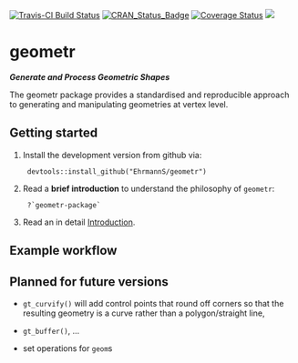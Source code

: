 [![Travis-CI Build Status](https://travis-ci.org/EhrmannS/geometr.svg?branch=master)](https://travis-ci.org/EhrmannS/geometr)
[![CRAN_Status_Badge](http://www.r-pkg.org/badges/version/geometr)](https://cran.r-project.org/package=geometr)
[![Coverage Status](https://img.shields.io/codecov/c/github/EhrmannS/geometr/master.svg)](https://codecov.io/github/EhrmannS/geometr?branch=master)
[![](http://cranlogs.r-pkg.org/badges/grand-total/geometr)](http://cran.rstudio.com/web/packages/geometr/index.html)

# geometr

***Generate and Process Geometric Shapes***

The geometr package provides a standardised and reproducible approach to generating and manipulating geometries at vertex level.


## Getting started

1) Install the development version from github via:

        devtools::install_github("EhrmannS/geometr")

2) Read a **brief introduction** to understand the philosophy of `geometr`:

        ?`geometr-package`

3) Read an in detail [Introduction](articles/introduction.html).

## Example workflow


## Planned for future versions

- `gt_curvify()` will add control points that round off corners so that the resulting geometry is a curve rather than a polygon/straight line,

- `gt_buffer()`, ...

- set operations for `geom`s
